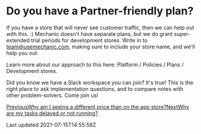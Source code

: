 # Do you have a Partner-friendly plan?

If you have a store that will never see customer traffic, then we can help out with this. :) Mechanic doesn't have separate plans, but we do grant super-extended trial periods for development stores. Write in to team@usemechanic.com, making sure to include your store name, and we'll help you out.

Learn more about our approach to this here: Platform / Policies / Plans / Development stores.

Did you know we have a Slack workspace you can join? It's true! This is the right place to ask implementation questions, and to compare notes with other problem-solvers. Come join us!

[PreviousWhy am I seeing a different price than on the app store?](/faq/why-am-i-seeing-a-different-price-than-on-the-app-store)[NextWhy are my tasks delayed or not running?](/faq/why-are-my-tasks-delayed-or-not-running)

Last updated 2021-07-15T14:55:58Z